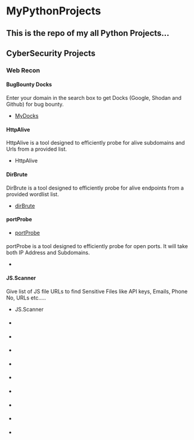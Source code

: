 <h1>MyPythonProjects</h1>
<h2> This is the repo of my all Python Projects...</h2>

<h2>CyberSecurity Projects</h2>
<h3>Web Recon</h3>
<h4>BugBounty Docks</h4>
Enter your domain in the search box to get Docks (Google, Shodan and Github) for bug bounty.
<ul>
  <li><a href="https://github.com/aashishsec/MyDocks" >MyDocks</a></li>
</ul>

<h4>HttpAlive</h4>
HttpAlive is a tool designed to efficiently probe for alive subdomains and Urls from a provided list.
<ul>
  <li><a href="https://github.com/aashishsec/httpAlive" ></a>HttpAlive</li>
</ul>

<h4>DirBrute</h4>
DirBrute is a tool designed to efficiently probe for alive endpoints from a provided wordlist list.
<ul>
  <li><a href="https://github.com/aashishsec/dirBrute" >dirBrute</a></li>
</ul>
<h4>portProbe</h4>

<ul>
  <li><a href="https://github.com/aashishsec/portProbe" >portProbe</a></li>
</ul>

<h4></h4>
portProbe is a tool designed to efficiently probe for open ports. It will take both IP Address and Subdomains.
<ul>
  <li><a href="https://github.com/aashishsec/portProbe" ></a></li>
</ul>
<h4>JS.Scanner </h4>
Give list of JS file URLs to find Sensitive Files like API keys, Emails, Phone No, URLs etc.....
<ul>
  <li><a href="https://github.com/aashishsec/JS.Scanner" ></a>JS.Scanner </li>
</ul>
<h4></h4>

<ul>
  <li><a href="" ></a></li>
</ul>
<h4></h4>

<ul>
  <li><a href="" ></a></li>
</ul>
<h4></h4>

<ul>
  <li><a href="" ></a></li>
</ul>
<h4></h4>

<ul>
  <li><a href="" ></a></li>
</ul>
<h4></h4>

<ul>
  <li><a href="" ></a></li>
</ul>
<h4></h4>

<ul>
  <li><a href="" ></a></li>
</ul>
<h4></h4>

<ul>
  <li><a href="" ></a></li>
</ul>
<h4></h4>

<ul>
  <li><a href="" ></a></li>
</ul>
<h4></h4>

<ul>
  <li><a href="" ></a></li>
</ul>
